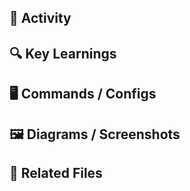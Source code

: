 
## 🔧 Activity
## 🔍 Key Learnings
## 🖥️  Commands / Configs
## 🖼️  Diagrams /  Screenshots
## 📁 Related Files
